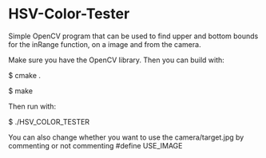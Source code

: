 # HSV-Color-Tester
Simple OpenCV program that can be used to find upper and bottom bounds for the inRange function, on a image and from the camera.

Make sure you have the OpenCV library. Then you can build with:

  $ cmake .
  
  $ make
  
 Then run with:
 
  $ ./HSV_COLOR_TESTER
  
You can also change whether you want to use the camera/target.jpg by commenting or not commenting 
    #define USE_IMAGE

